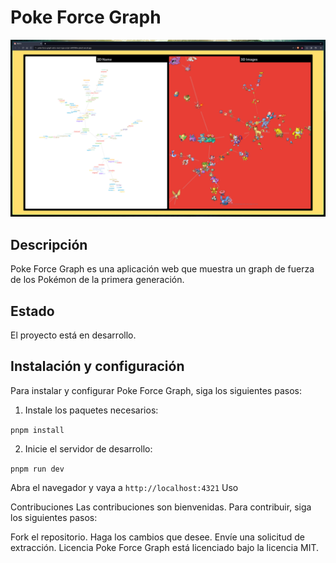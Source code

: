 # Poke Force Graph
![Screenshot main page](public/lowScreenShot.png)
## Descripción

Poke Force Graph es una aplicación web que muestra un graph de fuerza de los Pokémon de la primera generación. 

## Estado

El proyecto está en desarrollo.

## Instalación y configuración

Para instalar y configurar Poke Force Graph, siga los siguientes pasos:

1. Instale los paquetes necesarios:

`pnpm install`

2. Inicie el servidor de desarrollo:

`pnpm run dev`

Abra el navegador y vaya a `http://localhost:4321`
Uso

Contribuciones
Las contribuciones son bienvenidas. Para contribuir, siga los siguientes pasos:

Fork el repositorio.
Haga los cambios que desee.
Envíe una solicitud de extracción.
Licencia
Poke Force Graph está licenciado bajo la licencia MIT.
